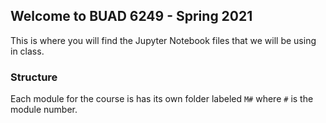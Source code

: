 ## Welcome to BUAD 6249 - Spring 2021

This is where you will find the Jupyter Notebook files that we will be using in class.

### Structure

Each module for the course is has its own folder labeled `M#` where `#` is the module number.


